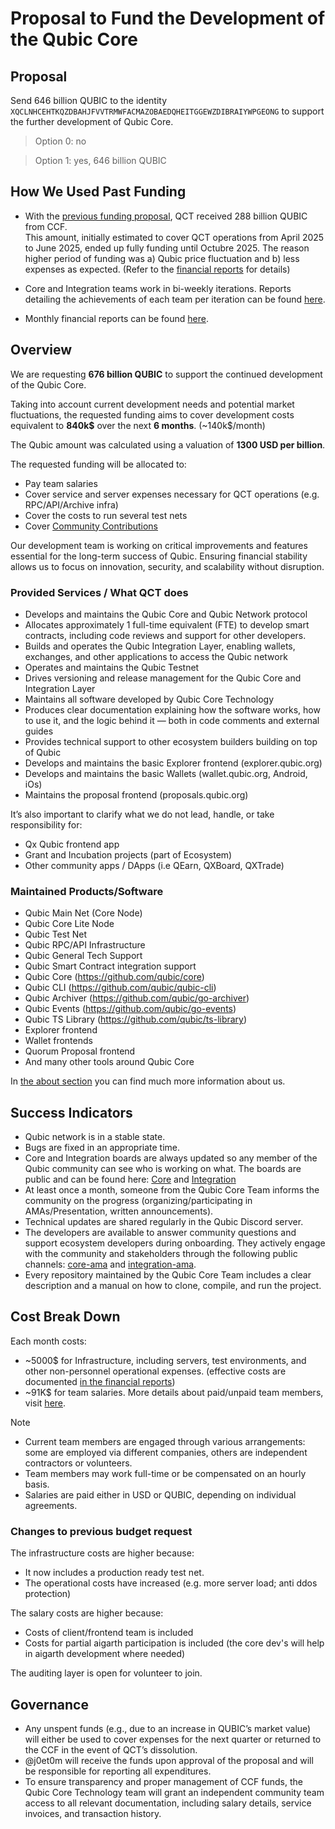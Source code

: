 # Proposal to Fund the Development of the Qubic Core

## Proposal
Send 646 billion QUBIC to the identity `XQCLNHCEHTKQZDBAHJFVVTRMWFACMAZOBAEDQHEITGGEWZDIBRAIYWPGEONG` to support the further development of Qubic Core.

> Option 0: no

> Option 1: yes, 646 billion QUBIC


## How We Used Past Funding

- With the [previous funding proposal](https://github.com/qubic/qct/blob/e1ac5c9e7e39fa4a9660b42366b8d0e5b5fb17e0/funding/2025-04-Q2-proposal.md), QCT received 288 billion QUBIC from CCF. </br>This amount, initially estimated to cover QCT operations from April 2025 to June 2025, ended up fully funding until Octubre 2025. The reason higher period of funding was a) Qubic price fluctuation and b) less expenses as expected. (Refer to the [financial reports](https://github.com/qubic/qct/blob/main/financial-reports/README.md) for details)

- Core and Integration teams work in bi-weekly iterations. Reports detailing the achievements of each team per iteration can be found [here](https://github.com/qubic/qct/blob/main/iterations/iteration-log.md).

- Monthly financial reports can be found [here](../financial-reports).

## Overview

We are requesting **676 billion QUBIC** to support the continued development of the Qubic Core.

Taking into account current development needs and potential market fluctuations, the requested funding aims to cover development costs equivalent to **840k\$** over the next **6 months**. (~140k\$/month)

The Qubic amount was calculated using a valuation of **1300 USD per billion**.

The requested funding will be allocated to:
- Pay team salaries
- Cover service and server expenses necessary for QCT operations (e.g. RPC/API/Archive infra)
- Cover the costs to run several test nets
- Cover [Community Contributions](../docs/community-contributions.md)

Our development team is working on critical improvements and features essential for the long-term success of Qubic.
Ensuring financial stability allows us to focus on innovation, security, and scalability without disruption.

### Provided Services / What QCT does
- Develops and maintains the Qubic Core and Qubic Network protocol
- Allocates approximately 1 full-time equivalent (FTE) to develop smart contracts, including code reviews and support for other developers.
- Builds and operates the Qubic Integration Layer, enabling wallets, exchanges, and other applications to access the Qubic network
- Operates and maintains the Qubic Testnet
- Drives versioning and release management for the Qubic Core and Integration Layer
- Maintains all software developed by Qubic Core Technology
- Produces clear documentation explaining how the software works, how to use it, and the logic behind it — both in code comments and external guides
- Provides technical support to other ecosystem builders building on top of Qubic
- Develops and maintains the basic Explorer frontend (explorer.qubic.org)
- Develops and maintains the basic Wallets (wallet.qubic.org, Android, iOs)
- Maintains the proposal frontend (proposals.qubic.org)

It’s also important to clarify what we do not lead, handle, or take responsibility for:
- Qx Qubic frontend app 
- Grant and Incubation projects (part of Ecosystem)
- Other community apps / DApps (i.e QEarn, QXBoard, QXTrade)</br>
  
### Maintained Products/Software
- Qubic Main Net (Core Node)
- Qubic Core Lite Node
- Qubic Test Net
- Qubic RPC/API Infrastructure
- Qubic General Tech Support
- Qubic Smart Contract integration support
- Qubic Core (https://github.com/qubic/core)
- Qubic CLI (https://github.com/qubic/qubic-cli)
- Qubic Archiver (https://github.com/qubic/go-archiver)
- Qubic Events (https://github.com/qubic/go-events)
- Qubic TS Library (https://github.com/qubic/ts-library)
- Explorer frontend
- Wallet frontends
- Quorum Proposal frontend
- And many other tools around Qubic Core

In [the about section](../about/README.md) you can find much more information about us.

## Success Indicators
- Qubic network is in a stable state.
- Bugs are fixed in an appropriate time.
- Core and Integration boards are always updated so any member of the Qubic community can see who is working on what. The boards are public and can be found here: [Core](https://github.com/orgs/qubic/projects/1) and [Integration](https://github.com/orgs/qubic/projects/21/views/1)
- At least once a month, someone from the Qubic Core Team informs the community on the progress (organizing/participating in AMAs/Presentation, written announcements).
- Technical updates are shared regularly in the Qubic Discord server.
- The developers are available to answer community questions and support ecosystem developers during onboarding. They actively engage with the community and stakeholders through the following public channels: [core-ama](https://discord.com/channels/1243503949013717063/1267841365425786881) and [integration-ama](https://discord.com/channels/1243503949013717063/1278229593647484939).
- Every repository maintained by the Qubic Core Team includes a clear description and a manual on how to clone, compile, and run the project.

## Cost Break Down
Each month costs:
- ~5000$ for Infrastructure, including servers, test environments, and other non-personnel operational expenses. (effective costs are documented [in the financial reports](https://github.com/qubic/qct/tree/main/financial-reports))
- ~91K$ for team salaries. More details about paid/unpaid team members, visit [here](https://github.com/qubic/qct/tree/main/org-reports).

>[!NOTE] 
> - Current team members are engaged through various arrangements: some are employed via different companies, others are independent contractors or volunteers.</br>
> - Team members may work full-time or be compensated on an hourly basis.</br>
> - Salaries are paid either in USD or QUBIC, depending on individual agreements.</br>

### Changes to previous budget request

The infrastructure costs are higher because:
- It now includes a production ready test net.
- The operational costs have increased (e.g. more server load; anti ddos protection)

The salary costs are higher because:
- Costs of client/frontend team is included
- Costs for partial aigarth participation is included (the core dev's will help in aigarth development where needed)

The auditing layer is open for volunteer to join.

## Governance
- Any unspent funds (e.g., due to an increase in QUBIC’s market value) will either be used to cover expenses for the next quarter or returned to the CCF in the event of QCT’s dissolution.
- @j0et0m will receive the funds upon approval of the proposal and will be responsible for reporting all expenditures.
- To ensure transparency and proper management of CCF funds, the Qubic Core Technology team will grant an independent community team access to all relevant documentation, including salary details, service invoices, and transaction history.
